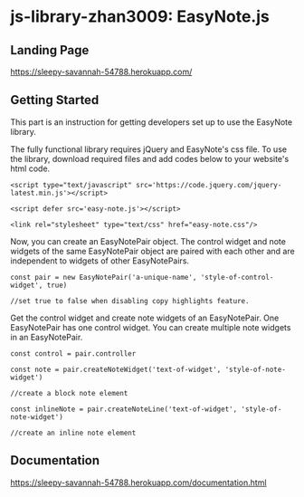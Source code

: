# js-library-zhan3009: EasyNote.js
## Landing Page
https://sleepy-savannah-54788.herokuapp.com/ 
## Getting Started
This part is an instruction for getting developers set up to use the EasyNote library.

The fully functional library requires jQuery and EasyNote's css file. To use the library, download required files and add codes below to your website's html code.

`<script type="text/javascript" src='https://code.jquery.com/jquery-latest.min.js'></script>  `

`<script defer src='easy-note.js'></script>  `

`<link rel="stylesheet" type="text/css" href="easy-note.css"/>  `

Now, you can create an EasyNotePair object. The control widget and note widgets of the same EasyNotePair object are paired with each other and are independent to widgets of other EasyNotePairs.

`const pair = new EasyNotePair('a-unique-name', 'style-of-control-widget', true)  `

`//set true to false when disabling copy highlights feature.  `

Get the control widget and create note widgets of an EasyNotePair. One EasyNotePair has one control widget. You can create multiple note widgets in an EasyNotePair.

`const control = pair.controller  `

`const note = pair.createNoteWidget('text-of-widget', 'style-of-note-widget')  `

`//create a block note element  `

`const inlineNote = pair.createNoteLine('text-of-widget', 'style-of-note-widget')  `

`//create an inline note element  `
## Documentation
https://sleepy-savannah-54788.herokuapp.com/documentation.html

